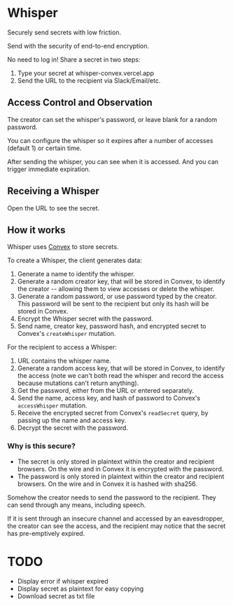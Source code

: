 # Whisper

Securely send secrets with low friction.

Send with the security of end-to-end encryption.

No need to log in! Share a secret in two steps:

1. Type your secret at whisper-convex.vercel.app
2. Send the URL to the recipient via Slack/Email/etc.

## Access Control and Observation

The creator can set the whisper's password, or leave blank for a random password.

You can configure the whisper so it expires after a number of accesses (default 1) or certain time.

After sending the whisper, you can see when it is accessed.
And you can trigger immediate expiration.

## Receiving a Whisper

Open the URL to see the secret.

## How it works

Whisper uses [Convex](https://www.convex.dev) to store secrets.

To create a Whisper, the client generates data:

1. Generate a name to identify the whisper.
2. Generate a random creator key, that will be stored in Convex, to identify the creator -- allowing them to view accesses or delete the whisper.
3. Generate a random password, or use password typed by the creator. This password will be sent to the recipient but only its hash will be stored in Convex.
4. Encrypt the Whisper secret with the password.
5. Send name, creator key, password hash, and encrypted secret to Convex's `createWhisper` mutation.

For the recipient to access a Whisper:

1. URL contains the whisper name.
2. Generate a random access key, that will be stored in Convex, to identify the access (note we can't both read the whisper and record the access because mutations can't return anything).
3. Get the password, either from the URL or entered separately.
4. Send the name, access key, and hash of password to Convex's `accessWhisper` mutation.
5. Receive the encrypted secret from Convex's `readSecret` query, by passing up the name and access key.
6. Decrypt the secret with the password.

### Why is this secure?

- The secret is only stored in plaintext within the creator and recipient browsers. On the wire and in Convex it is encrypted with the password.
- The password is only stored in plaintext within the creator and recipient browsers. On the wire and in Convex it is hashed with sha256.

Somehow the creator needs to send the password to the recipient.
They can send through any means, including speech.

If it is sent through an insecure channel and accessed by an eavesdropper, the creator can see the access,
and the recipient may notice that the secret has pre-emptively expired.

# TODO

- Display error if whisper expired
- Display secret as plaintext for easy copying
- Download secret as txt file
